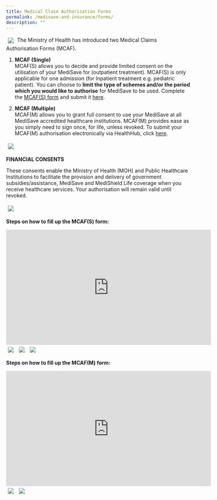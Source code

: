 ```yaml
---
title: Medical Claim Authorisation Forms
permalink: /medisave-and-insurance/forms/
description: ""
---
```

<img src="images/mcaf1.png" style="-webkit-tap-highlight-; vertical-align: middle; max-width: 20%; margin: 5px;">
The Ministry of Health has introduced two Medical Claims Authorisation Forms (MCAF).

1.  **MCAF (Single)**  
    MCAF(S) allows you to decide and provide limited consent on the utilisation of your MediSave for (outpatient treatment). MCAF(S) is only applicable for one admission (for Inpatient treatment e.g. pediatric patient). You can choose to **limit the type of schemes and/or the period which you would like to authorise** for MediSave to be used. Complete the [MCAF(S) form](https://www.kkh.com.sg/patient-care/patient-billing-services/Documents/mcaf-s-form.pdf) and submit it [here](https://form.gov.sg/63071bcc2c1e9100137c16e0).  
    
  
2.  **MCAF (Multiple)**  
    MCAF(M) allows you to grant full consent to use your MediSave at all MediSave accredited healthcare institutions. MCAF(M) provides ease as you simply need to sign once, for life, unless revoked. To submit your MCAF(M) authorisation electronically via HealthHub, click [here](https://eservices.healthhub.sg/PersonalHealth/FinancialConsent).
		
<img src="images/mcaf2.png" style="-webkit-tap-highlight-; vertical-align: middle; max-width: 90%; margin: 5px;">		


**FINANCIAL CONSENTS**

These consents enable the Ministry of Health (MOH) and Public Healthcare Institutions to facilitate the provision and delivery of government subsidies/assistance, MediSave and MediShield Life coverage when you receive healthcare services. Your authorisation will remain valid until revoked.

<img src="images/mcaf3.png" style="-webkit-tap-highlight-; vertical-align: middle; max-width: 60%; margin: 5px;">


**Steps on how to fill up the MCAF(S) form:**

<iframe width="560" height="315" src="https://www.youtube.com/embed/BpKlwvQhtts" title="YouTube video player" frameborder="0" allow="accelerometer; autoplay; clipboard-write; encrypted-media; gyroscope; picture-in-picture" allowfullscreen></iframe>
 
 <img src="images/mcaf4.png" style="-webkit-tap-highlight-; vertical-align: middle; max-width: 90%; margin: 5px;">
  <img src="images/mcaf5.png" style="-webkit-tap-highlight-; vertical-align: middle; max-width: 90%; margin: 5px;">
	<img src="images/mcaf6.png" style="-webkit-tap-highlight-; vertical-align: middle; max-width: 90%; margin: 5px;">
 
**Steps on how to fill up the MCAF(M) form:**

<iframe width="560" height="315" src="https://www.youtube.com/embed/P7tw5vxAERU" title="YouTube video player" frameborder="0" allow="accelerometer; autoplay; clipboard-write; encrypted-media; gyroscope; picture-in-picture" allowfullscreen></iframe>

<img src="images/mcaf7.png" style="-webkit-tap-highlight-; vertical-align: middle; max-width: 90%; margin: 5px;">
<img src="images/mcaf8.png" style="-webkit-tap-highlight-; vertical-align: middle; max-width: 90%; margin: 5px;">